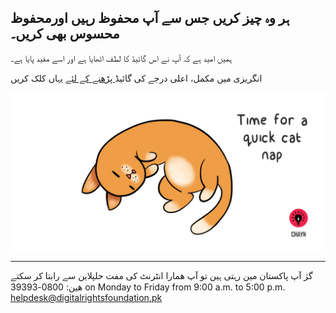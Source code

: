 ## ہر وہ چیز کریں جس سے آپ محفوظ رہیں اورمحفوظ محسوس بھی کریں۔
ہمیں امید ہے کہ آپ نے اس گائیڈ کا لطف اٹھایا ہے اور اسے مفید پایا ہے۔

انگریزی میں مکمل، اعلی درجے کی گائیڈ[ پڑھنے کے لئے](https://chayn.gitbooks.io/advanced-diy-privacy-for-every-woman/content/) یہاں کلک کریں 

![](assets/Cat-nap--medium.gif)



---

گرٰ آپ پاکستان مین رہتی ہین تو آپ ھمارا انٹرنٹ کی مفت حلپلاین سے رابتا کر سکتے ھین: 0800-39393 on Monday to Friday from 9:00 a.m. to 5:00 p.m. helpdesk@digitalrightsfoundation.pk
